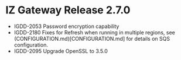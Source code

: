 # IZ Gateway Release 2.7.0
* IGDD-2053 Password encryption capability
* IGDD-2180 Fixes for Refresh when running in multiple regions, see (CONFIGURATION.md)[CONFIGURATION.md] for details on SQS configuration.
* IGDD-2095 Upgrade OpenSSL to 3.5.0  

